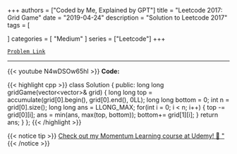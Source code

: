 
+++
authors = ["Coded by Me, Explained by GPT"]
title = "Leetcode 2017: Grid Game"
date = "2019-04-24"
description = "Solution to Leetcode 2017"
tags = [
    
]
categories = [
    "Medium"
]
series = ["Leetcode"]
+++



[`Problem Link`](https://leetcode.com/problems/grid-game/description/)

---
{{< youtube N4wDSOw65hI >}}
**Code:**

{{< highlight cpp >}}
class Solution {
public:
    long long gridGame(vector<vector<int>>& grid) {
        long long top = accumulate(grid[0].begin(), grid[0].end(), 0LL);
        long long bottom = 0;
        int n = grid[0].size();
        long long ans = LLONG_MAX;
        for(int i = 0; i < n; i++) {
            top -= grid[0][i];
            ans = min(ans, max(top, bottom));
            bottom+= grid[1][i];
      }
        return ans;
    }
};
{{< /highlight >}}



{{< notice tip >}}
[Check out my Momentum Learning course at Udemy! 🚀 "](https://www.udemy.com/course/blind-75-the-data-structures-and-algorithms-essentials/)
{{< /notice >}}

